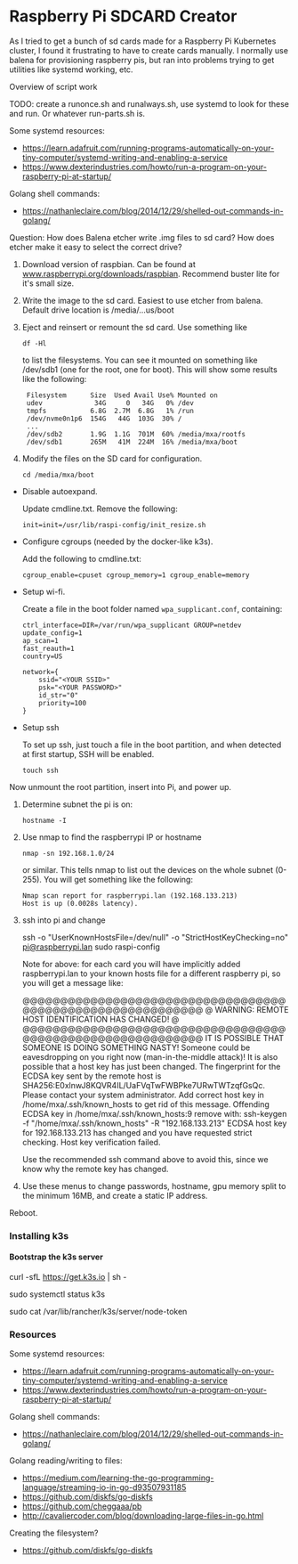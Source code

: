 # Raspberry Pi SDCARD Creator

As I tried to get a bunch of sd cards made for a Raspberry Pi Kubernetes cluster, I found it frustrating to have to create cards manually. I normally use balena for provisioning raspberry pis, but ran into problems trying to get utilities like systemd working, etc.

Overview of script work

TODO: create a runonce.sh and runalways.sh, use systemd to look for these and run. Or whatever run-parts.sh is.

Some systemd resources:
- https://learn.adafruit.com/running-programs-automatically-on-your-tiny-computer/systemd-writing-and-enabling-a-service
- https://www.dexterindustries.com/howto/run-a-program-on-your-raspberry-pi-at-startup/

Golang shell commands:
- https://nathanleclaire.com/blog/2014/12/29/shelled-out-commands-in-golang/

Question: How does Balena etcher write .img files to sd card? How does etcher make it easy to select the correct drive?

1. Download version of raspbian. Can be found at www.raspberrypi.org/downloads/raspbian. Recommend buster lite for it's small size.
1. Write the image to the sd card. Easiest to use etcher from balena. Default drive location is /media/...us/boot
1. Eject and reinsert or remount the sd card. Use something like
    ```
    df -Hl
    ```
    to list the filesystems. You can see it mounted on something like /dev/sdb1 (one for the root, one for boot). This will show some results like the following:
        
        Filesystem      Size  Used Avail Use% Mounted on
        udev             34G     0   34G   0% /dev
        tmpfs           6.8G  2.7M  6.8G   1% /run
        /dev/nvme0n1p6  154G   44G  103G  30% /
        ...
        /dev/sdb2       1.9G  1.1G  701M  60% /media/mxa/rootfs
        /dev/sdb1       265M   41M  224M  16% /media/mxa/boot

1. Modify the files on the SD card for configuration.
    ```
    cd /media/mxa/boot
    ```

    
- Disable autoexpand.

  Update cmdline.txt. Remove the following:
    ```
    init=init=/usr/lib/raspi-config/init_resize.sh
    ```
- Configure cgroups (needed by the docker-like k3s).

  Add the following to cmdline.txt:
    ```
    cgroup_enable=cpuset cgroup_memory=1 cgroup_enable=memory
    ```

- Setup wi-fi.

    Create a file in the boot folder named ```wpa_supplicant.conf```, containing:
    
    ```
    ctrl_interface=DIR=/var/run/wpa_supplicant GROUP=netdev 
    update_config=1 
    ap_scan=1 
    fast_reauth=1 
    country=US 

    network={ 
        ssid="<YOUR SSID>" 
        psk="<YOUR PASSWORD>" 
        id_str="0" 
        priority=100 
    } 
    ```

- Setup ssh

    To set up ssh, just touch a file in the boot partition, and when detected at first startup, SSH will be enabled.

    ```
    touch ssh
    ```


Now unmount the root partition, insert into Pi, and power up.
1. Determine subnet the pi is on:
    ```
    hostname -I
    ```
1. Use nmap to find the raspberrypi IP or hostname
    ```
    nmap -sn 192.168.1.0/24
    ```
   or similar. This tells nmap to list out the devices on the whole subnet (0-255). You will get something like the following:
    ```
    Nmap scan report for raspberrypi.lan (192.168.133.213)
    Host is up (0.0028s latency).    
    ```

1. ssh into pi and change

    ssh -o "UserKnownHostsFile=/dev/null" -o "StrictHostKeyChecking=no" pi@raspberrypi.lan
    sudo raspi-config
    
    Note for above: for each card you will have implicitly added raspberrypi.lan to your known hosts file for a different raspberry pi, so you will get a message like: 
    
    @@@@@@@@@@@@@@@@@@@@@@@@@@@@@@@@@@@@@@@@@@@@@@@@@@@@@@@@@@@
    @    WARNING: REMOTE HOST IDENTIFICATION HAS CHANGED!     @
    @@@@@@@@@@@@@@@@@@@@@@@@@@@@@@@@@@@@@@@@@@@@@@@@@@@@@@@@@@@
    IT IS POSSIBLE THAT SOMEONE IS DOING SOMETHING NASTY!
    Someone could be eavesdropping on you right now (man-in-the-middle attack)!
    It is also possible that a host key has just been changed.
    The fingerprint for the ECDSA key sent by the remote host is
    SHA256:E0xlnwJ8KQVR4IL/UaFVqTwFWBPke7URwTWTzqfGsQc.
    Please contact your system administrator.
    Add correct host key in /home/mxa/.ssh/known_hosts to get rid of this message.
    Offending ECDSA key in /home/mxa/.ssh/known_hosts:9
      remove with:
      ssh-keygen -f "/home/mxa/.ssh/known_hosts" -R "192.168.133.213"
    ECDSA host key for 192.168.133.213 has changed and you have requested strict checking.
    Host key verification failed.

    Use the recommended ssh command above to avoid this, since we know why the remote key has changed.
    
1. Use these menus to change passwords, hostname, gpu memory split to the minimum 16MB, and create a static IP address.


Reboot.

### Installing k3s
#### Bootstrap the k3s server

curl -sfL https://get.k3s.io | sh -

sudo systemctl status k3s

sudo cat /var/lib/rancher/k3s/server/node-token


### Resources

Some systemd resources:
- https://learn.adafruit.com/running-programs-automatically-on-your-tiny-computer/systemd-writing-and-enabling-a-service
- https://www.dexterindustries.com/howto/run-a-program-on-your-raspberry-pi-at-startup/

Golang shell commands:
- https://nathanleclaire.com/blog/2014/12/29/shelled-out-commands-in-golang/

Golang reading/writing to files:
- https://medium.com/learning-the-go-programming-language/streaming-io-in-go-d93507931185
- https://github.com/diskfs/go-diskfs
- https://github.com/cheggaaa/pb
- http://cavaliercoder.com/blog/downloading-large-files-in-go.html

Creating the filesystem?
- https://github.com/diskfs/go-diskfs



